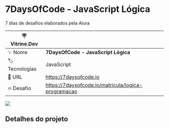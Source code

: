 # 7DaysOfCode - JavaScript Lógica

7 dias de desafios elaborados pela Alura

| :placard: Vitrine.Dev |     |
| -------------  | --- |
| :sparkles: Nome        | **7DaysOfCode - JavaScript Lógica**
| :label: Tecnologias | JavaScript
| :rocket: URL         | https://7daysofcode.io
| :fire: Desafio     | https://7daysofcode.io/matricula/logica-programacao

<!-- Inserir imagem com a #vitrinedev ao final do link -->
![](https://7daysofcode.io/assets/img/icon-logica-programacao-card.1662756777.svg#vitrinedev)

## Detalhes do projeto

